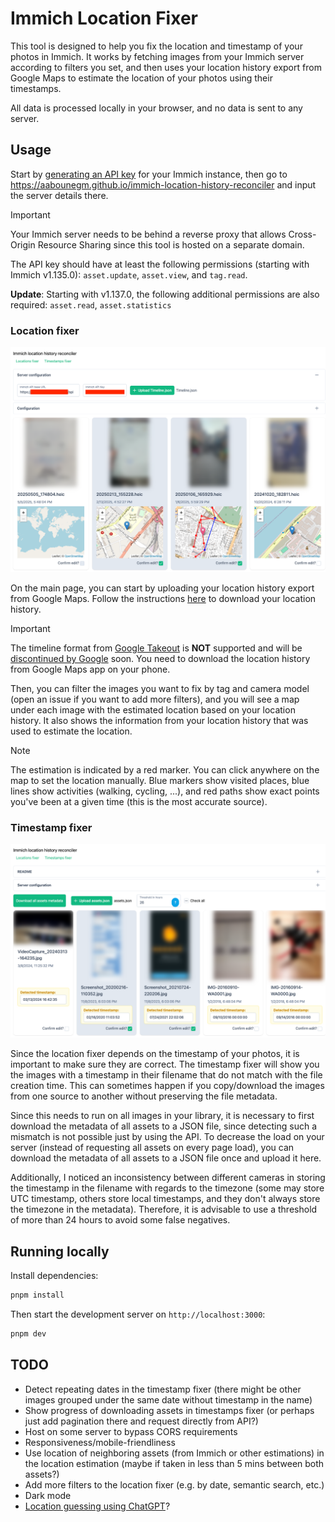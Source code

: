 # Immich Location Fixer

This tool is designed to help you fix the location and timestamp of your photos in Immich.
It works by fetching images from your Immich server according to filters you set, and then uses your location history export from Google Maps to estimate the location of your photos using their timestamps.

All data is processed locally in your browser, and no data is sent to any server.

## Usage

Start by [generating an API key](https://immich.app/docs/features/command-line-interface/#obtain-the-api-key) for your Immich instance, then go to <https://aabounegm.github.io/immich-location-history-reconciler> and input the server details there.

> [!IMPORTANT]
> Your Immich server needs to be behind a reverse proxy that allows Cross-Origin Resource Sharing since this tool is hosted on a separate domain.
>
> The API key should have at least the following permissions (starting with Immich v1.135.0): `asset.update`, `asset.view`, and `tag.read`.
>
> **Update**: Starting with v1.137.0, the following additional permissions are also required: `asset.read`, `asset.statistics`

### Location fixer

![location fixer page](./screenshots/location-fixer.png)

On the main page, you can start by uploading your location history export from Google Maps.
Follow the instructions [here](https://support.google.com/maps/thread/264641290?hl=en&msgid=265088317) to download your location history.

> [!IMPORTANT]
> The timeline format from [Google Takeout](https://takeout.google.com/) is **NOT** supported and will be [discontinued by Google](https://blog.google/products/maps/updates-to-location-history-and-new-controls-coming-soon-to-maps/) soon. You need to download the location history from Google Maps app on your phone.

Then, you can filter the images you want to fix by tag and camera model (open an issue if you want to add more filters), and you will see a map under each image with the estimated location based on your location history.
It also shows the information from your location history that was used to estimate the location.

> [!NOTE]
> The estimation is indicated by a red marker. You can click anywhere on the map to set the location manually.
> Blue markers show visited places, blue lines show activities (walking, cycling, ...), and red paths show exact points you've been at a given time (this is the most accurate source).

### Timestamp fixer

![timestamp fixer page](./screenshots/timestamp-fixer.png)

Since the location fixer depends on the timestamp of your photos, it is important to make sure they are correct.
The timestamp fixer will show you the images with a timestamp in their filename that do not match with the file creation time.
This can sometimes happen if you copy/download the images from one source to another without preserving the file metadata.

Since this needs to run on all images in your library, it is necessary to first download the metadata of all assets to a JSON file, since detecting such a mismatch is not possible just by using the API.
To decrease the load on your server (instead of requesting all assets on every page load), you can download the metadata of all assets to a JSON file once and upload it here.

Additionally, I noticed an inconsistency between different cameras in storing the timestamp in the filename with regards to the timezone (some may store UTC timestamp, others store local timestamps, and they don't always store the timezone in the metadata). Therefore, it is advisable to use a threshold of more than 24 hours to avoid some false negatives.

## Running locally

Install dependencies:

```bash
pnpm install
```

Then start the development server on `http://localhost:3000`:

```bash
pnpm dev
```

## TODO

- Detect repeating dates in the timestamp fixer (there might be other images grouped under the same date without timestamp in the name)
- Show progress of downloading assets in timestamps fixer (or perhaps just add pagination there and request directly from API?)
- Host on some server to bypass CORS requirements
- Responsiveness/mobile-friendliness
- Use location of neighboring assets (from Immich or other estimations) in the location estimation (maybe if taken in less than 5 mins between both assets?)
- Add more filters to the location fixer (e.g. by date, semantic search, etc.)
- Dark mode
- [Location guessing using ChatGPT](https://danq.me/2025/04/17/chatgpt-beats-geoguessr/)?
